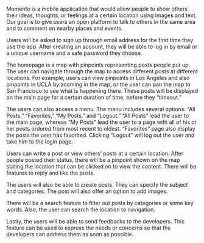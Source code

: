 Momento is a mobile application that would allow people to show others their ideas, thoughts, or feelings at a certain location using images and text. Our goal is to give users an open platform to talk to others in the same area and to comment on nearby places and events.

Users will be asked to sign up through email address for the first time they use the app. After creating an account, they will be able to log in by email or a unique username and a safe password they choose.

The homepage is a map with pinpoints representing posts people put up. The user can navigate through the map to access different posts at different locations. For example, users can view pinpoints in Los Angeles and also pinpoints in UCLA by zooming in the map, or the user can pan the map to San Francisco to see what is happening there. These posts will be displayed on the main page for a certain duration of time, before they “timeout.”

The users can also access a menu. The menu includes several options: “All Posts,” “Favorites,” “My Posts,” and “Logout.” “All Posts” lead the user to the main page, whereas “My Posts” lead the user to a page with all of his or her posts ordered from most recent to oldest. “Favorites” page also display the posts the user has favorited. Clicking “Logout” will log out the user and take him to the login page.

Users can write a post or view others’ posts at a certain location. After people posted their status, there will be a pinpoint shown on the map stating the location that can be clicked on to view the content. There will be features to reply and like the posts.

The users will also be able to create posts. They can specify the subject and categories. The post will also offer an option to add images.

There will be a search feature to filter out posts by categories or some key words. Also, the user can search the location to navigation.

Lastly, the users will be able to send feedbacks to the developers. This feature can be used to express the needs or concerns so that the developers can address them as soon as possible.
